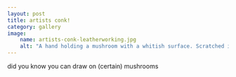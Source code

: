 ```yaml
---
layout: post
title: artists conk!
category: gallery
image: 
    name: artists-conk-leatherworking.jpg
    alt: "A hand holding a mushroom with a whitish surface. Scratched into the surface and showing up as brown lines is an illustration of many leatherworking tools."
---
```


did you know you can draw on (certain) mushrooms